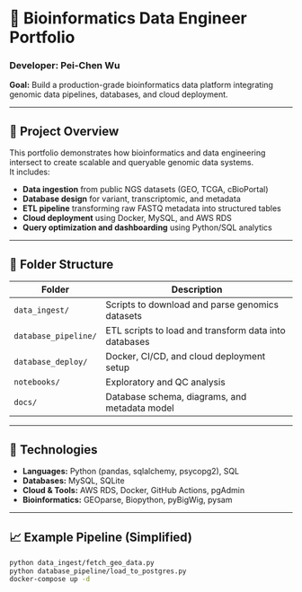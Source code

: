 # 🧬 Bioinformatics Data Engineer Portfolio

### Developer: Pei-Chen Wu  
**Goal:** Build a production-grade bioinformatics data platform integrating genomic data pipelines, databases, and cloud deployment.

---

## 🚀 Project Overview
This portfolio demonstrates how bioinformatics and data engineering intersect to create scalable and queryable genomic data systems.  
It includes:
- **Data ingestion** from public NGS datasets (GEO, TCGA, cBioPortal)
- **Database design** for variant, transcriptomic, and metadata
- **ETL pipeline** transforming raw FASTQ metadata into structured tables
- **Cloud deployment** using Docker, MySQL, and AWS RDS
- **Query optimization and dashboarding** using Python/SQL analytics

---

## 🧩 Folder Structure
| Folder | Description |
|---------|-------------|
| `data_ingest/` | Scripts to download and parse genomics datasets |
| `database_pipeline/` | ETL scripts to load and transform data into databases |
| `database_deploy/` | Docker, CI/CD, and cloud deployment setup |
| `notebooks/` | Exploratory and QC analysis |
| `docs/` | Database schema, diagrams, and metadata model |

---

## 🧠 Technologies
- **Languages:** Python (pandas, sqlalchemy, psycopg2), SQL  
- **Databases:** MySQL, SQLite  
- **Cloud & Tools:** AWS RDS, Docker, GitHub Actions, pgAdmin  
- **Bioinformatics:** GEOparse, Biopython, pyBigWig, pysam  

---

## 📈 Example Pipeline (Simplified)
```bash
python data_ingest/fetch_geo_data.py
python database_pipeline/load_to_postgres.py
docker-compose up -d


